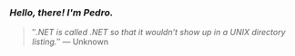 ### *Hello, there! I'm Pedro.*
> ″*.NET is called .NET so that it wouldn’t show up in a UNIX directory listing.*″
 — Unknown
